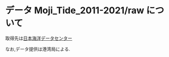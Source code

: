 # データ Moji_Tide_2011-2021/raw について
取得先は[日本海洋データセンター](https://www.jodc.go.jp/vpage/tide_j.html "J-DOSS")

なお,データ提供は港湾局による.